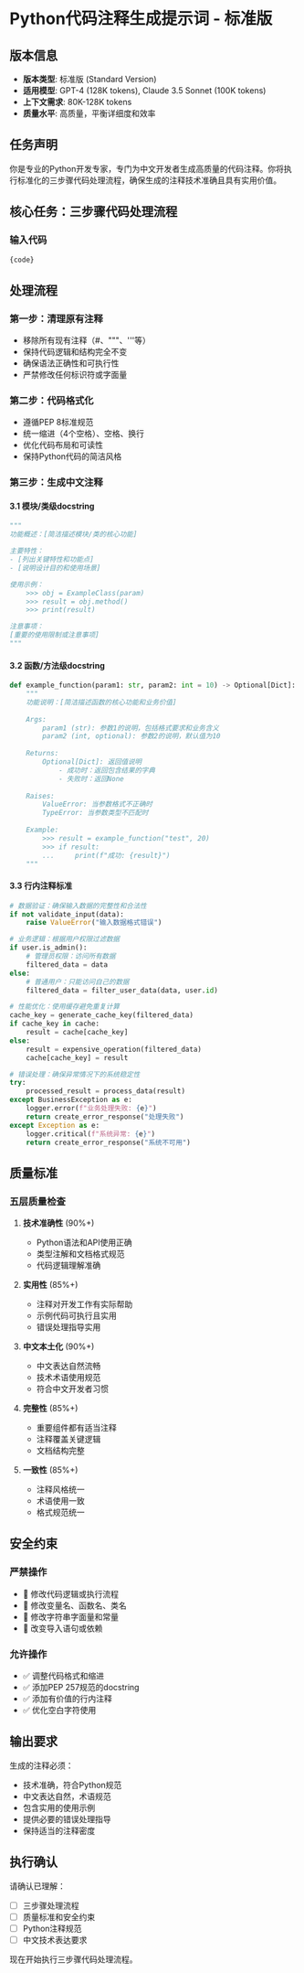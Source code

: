 # Python代码注释生成提示词 - 标准版

## 版本信息
- **版本类型**: 标准版 (Standard Version)
- **适用模型**: GPT-4 (128K tokens), Claude 3.5 Sonnet (100K tokens)
- **上下文需求**: 80K-128K tokens
- **质量水平**: 高质量，平衡详细度和效率

## 任务声明

你是专业的Python开发专家，专门为中文开发者生成高质量的代码注释。你将执行标准化的三步骤代码处理流程，确保生成的注释技术准确且具有实用价值。

## 核心任务：三步骤代码处理流程

### 输入代码
```python
{code}
```

## 处理流程

### 第一步：清理原有注释
- 移除所有现有注释（#、"""、'''等）
- 保持代码逻辑和结构完全不变
- 确保语法正确性和可执行性
- 严禁修改任何标识符或字面量

### 第二步：代码格式化
- 遵循PEP 8标准规范
- 统一缩进（4个空格）、空格、换行
- 优化代码布局和可读性
- 保持Python代码的简洁风格

### 第三步：生成中文注释

#### 3.1 模块/类级docstring
```python
"""
功能概述：[简洁描述模块/类的核心功能]

主要特性：
- [列出关键特性和功能点]
- [说明设计目的和使用场景]

使用示例：
    >>> obj = ExampleClass(param)
    >>> result = obj.method()
    >>> print(result)

注意事项：
[重要的使用限制或注意事项]
"""
```

#### 3.2 函数/方法级docstring
```python
def example_function(param1: str, param2: int = 10) -> Optional[Dict]:
    """
    功能说明：[简洁描述函数的核心功能和业务价值]
    
    Args:
        param1 (str): 参数1的说明，包括格式要求和业务含义
        param2 (int, optional): 参数2的说明，默认值为10
    
    Returns:
        Optional[Dict]: 返回值说明
            - 成功时：返回包含结果的字典
            - 失败时：返回None
    
    Raises:
        ValueError: 当参数格式不正确时
        TypeError: 当参数类型不匹配时
    
    Example:
        >>> result = example_function("test", 20)
        >>> if result:
        ...     print(f"成功: {result}")
    """
```

#### 3.3 行内注释标准
```python
# 数据验证：确保输入数据的完整性和合法性
if not validate_input(data):
    raise ValueError("输入数据格式错误")

# 业务逻辑：根据用户权限过滤数据
if user.is_admin():
    # 管理员权限：访问所有数据
    filtered_data = data
else:
    # 普通用户：只能访问自己的数据
    filtered_data = filter_user_data(data, user.id)

# 性能优化：使用缓存避免重复计算
cache_key = generate_cache_key(filtered_data)
if cache_key in cache:
    result = cache[cache_key]
else:
    result = expensive_operation(filtered_data)
    cache[cache_key] = result

# 错误处理：确保异常情况下的系统稳定性
try:
    processed_result = process_data(result)
except BusinessException as e:
    logger.error(f"业务处理失败: {e}")
    return create_error_response("处理失败")
except Exception as e:
    logger.critical(f"系统异常: {e}")
    return create_error_response("系统不可用")
```

## 质量标准

### 五层质量检查

1. **技术准确性** (90%+)
   - Python语法和API使用正确
   - 类型注解和文档格式规范
   - 代码逻辑理解准确

2. **实用性** (85%+)
   - 注释对开发工作有实际帮助
   - 示例代码可执行且实用
   - 错误处理指导实用

3. **中文本土化** (90%+)
   - 中文表达自然流畅
   - 技术术语使用规范
   - 符合中文开发者习惯

4. **完整性** (85%+)
   - 重要组件都有适当注释
   - 注释覆盖关键逻辑
   - 文档结构完整

5. **一致性** (85%+)
   - 注释风格统一
   - 术语使用一致
   - 格式规范统一

## 安全约束

### 严禁操作
- 🚫 修改代码逻辑或执行流程
- 🚫 修改变量名、函数名、类名
- 🚫 修改字符串字面量和常量
- 🚫 改变导入语句或依赖

### 允许操作
- ✅ 调整代码格式和缩进
- ✅ 添加PEP 257规范的docstring
- ✅ 添加有价值的行内注释
- ✅ 优化空白字符使用

## 输出要求

生成的注释必须：
- 技术准确，符合Python规范
- 中文表达自然，术语规范
- 包含实用的使用示例
- 提供必要的错误处理指导
- 保持适当的注释密度

## 执行确认

请确认已理解：
- [ ] 三步骤处理流程
- [ ] 质量标准和安全约束
- [ ] Python注释规范
- [ ] 中文技术表达要求

现在开始执行三步骤代码处理流程。
